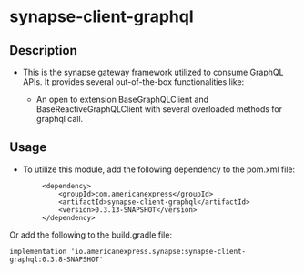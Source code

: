# synapse-client-graphql

## Description
- This is the synapse gateway framework utilized to consume GraphQL APIs. It provides several out-of-the-box
  functionalities like:

    - An open to extension BaseGraphQLClient and BaseReactiveGraphQLClient with several overloaded methods for graphql call.

## Usage
- To utilize this module, add the following dependency to the pom.xml file:
```
        <dependency>
            <groupId>com.americanexpress</groupId>
            <artifactId>synapse-client-graphql</artifactId>
            <version>0.3.13-SNAPSHOT</version>
        </dependency>
```
Or add the following to the build.gradle file:
```
implementation 'io.americanexpress.synapse:synapse-client-graphql:0.3.8-SNAPSHOT'
```
